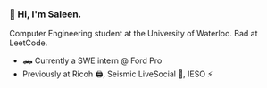 ### 🥶 Hi, I'm Saleen.

Computer Engineering student at the University of Waterloo. Bad at LeetCode.

- 🛻 Currently a SWE intern @ Ford Pro
- Previously at Ricoh 🖨, Seismic LiveSocial 📱, IESO ⚡️
